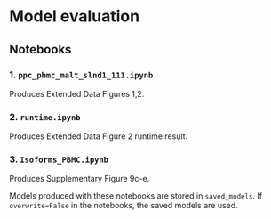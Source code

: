# Model evaluation

## Notebooks

### 1. `ppc_pbmc_malt_slnd1_111.ipynb`
Produces Extended Data  Figures 1,2.

### 2. `runtime.ipynb`
Produces Extended Data Figure 2 runtime result.

### 3. `Isoforms_PBMC.ipynb`
Produces Supplementary Figure 9c-e.

Models produced with these notebooks are stored in `saved_models`. If `overwrite=False` in the notebooks, the saved models are used.
